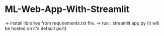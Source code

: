 # ML-Web-App-With-Streamlit
-> install libraries from requirements.txt file.
-> run : streamlit app.py (it will be hosted on it's default port)
